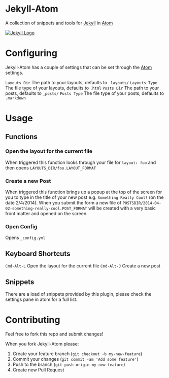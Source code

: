 # Jekyll-Atom

A collection of snippets and tools for [Jekyll] in [Atom]

[![Jekyll Logo](http://jekyllrb.com/img/logo-2x.png)](http://jekyllrb.com)

# Configuring

Jekyll-Atom has a couple of settings that can be set through the [Atom] settings.

`Layouts Dir` The path to your layouts, defaults to `_layouts/`
`Layouts Type` The file type of your layouts, defaults to `.html`
`Posts Dir` The path to your posts, defaults to `_posts/`
`Posts Type` The file type of your posts, defaults to `.markdown`

# Usage

## Functions

### Open the layout for the current file

When triggered this function looks through your file for `layout: foo` and then opens `LAYOUTS_DIR/foo.LAYOUT_FORMAT`

### Create a new Post

When triggered this function brings up a popup at the top of the screen for you to type in the title of your new post e.g. `Something Really Cool!` (on the date 2/4/2014). When you submit the form a new file of `POSTSDIR/2014-04-02-something-really-cool.POST_FORMAT` will be created with a very basic front matter and opened on the screen.

### Open Config

Opens `_config.yml`

## Keyboard Shortcuts

`Cmd-Alt-L` Open the layout for the current file
`Cmd-Alt-J` Create a new post

## Snippets

There are a load of snippets provided by this plugin, please check the settings pane in atom for a full list.

# Contributing

Feel free to fork this repo and submit changes!

When you fork Jekyll-Atom please:

1. Create your feature branch (`git checkout -b my-new-feature`)
2. Commit your changes (`git commit -am 'Add some feature'`)
3. Push to the branch (`git push origin my-new-feature`)
4. Create new Pull Request

[Jekyll]: http://jekyllrb.com
[Atom]: https://atom.io
